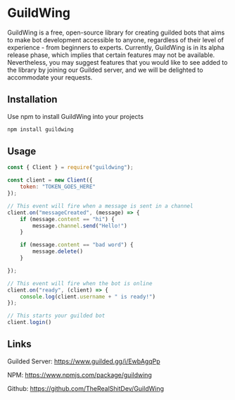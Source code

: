 # GuildWing
GuildWing is a free, open-source library for creating guilded bots that aims to make bot development accessible to anyone, regardless of their level of experience - from beginners to experts. Currently, GuildWing is in its alpha release phase, which implies that certain features may not be available. Nevertheless, you may suggest features that you would like to see added to the library by joining our Guilded server, and we will be delighted to accommodate your requests.

## Installation

Use npm to install GuildWing into your projects

```bash
npm install guildwing
```

## Usage

```javascript
const { Client } = require("guildwing");

const client = new Client({
    token: "TOKEN_GOES_HERE"
});

// This event will fire when a message is sent in a channel
client.on("messageCreated", (message) => {
    if (message.content == "hi") {
        message.channel.send("Hello!")
    }

    if (message.content == "bad word") {
        message.delete()
    }

});

// This event will fire when the bot is online
client.on("ready", (client) => {
    console.log(client.username + " is ready!")
});

// This starts your guilded bot
client.login()
```

## Links
Guilded Server: https://www.guilded.gg/i/EwbAgqPp

NPM: https://www.npmjs.com/package/guildwing 

Github: https://github.com/TheRealShitDev/GuildWing 
